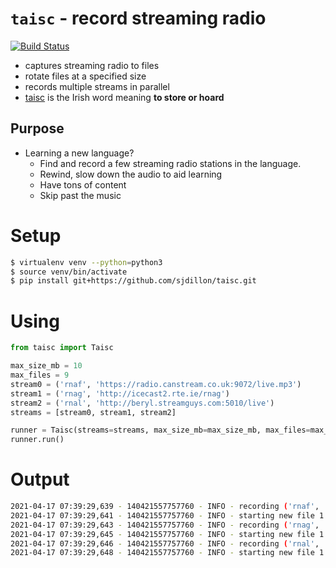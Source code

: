 # `taisc` - record streaming radio
[![Build Status](https://travis-ci.com/sjdillon/taisc.svg?branch=master)](https://travis-ci.com/sjdillon/taisc)
- captures streaming radio to files
- rotate files at a specified size
- records multiple streams in parallel
- [taisc](https://www.teanglann.ie/en/fgb/taisc) is the Irish word meaning **to store or hoard**


## Purpose
- Learning a new language?
  - Find and record a few streaming radio stations in the language.
  - Rewind, slow down the audio to aid learning
  - Have tons of content
  - Skip past the music
  
# Setup
```bash
$ virtualenv venv --python=python3
$ source venv/bin/activate
$ pip install git+https://github.com/sjdillon/taisc.git
```

# Using
```python
from taisc import Taisc

max_size_mb = 10
max_files = 9
stream0 = ('rnaf', 'https://radio.canstream.co.uk:9072/live.mp3')
stream1 = ('rnag', 'http://icecast2.rte.ie/rnag')
stream2 = ('rnal', 'http://beryl.streamguys.com:5010/live')
streams = [stream0, stream1, stream2]

runner = Taisc(streams=streams, max_size_mb=max_size_mb, max_files=max_files)
runner.run()

```

# Output
```bash
2021-04-17 07:39:29,639 - 140421557757760 - INFO - recording ('rnaf', 'https://radio.canstream.co.uk:9072/live.mp3') for 9 files
2021-04-17 07:39:29,641 - 140421557757760 - INFO - starting new file 1 mp3/rnaf_20210417_0739.mp3
2021-04-17 07:39:29,643 - 140421557757760 - INFO - recording ('rnag', 'http://icecast2.rte.ie/rnag') for 9 files
2021-04-17 07:39:29,645 - 140421557757760 - INFO - starting new file 1 mp3/rnag_20210417_0739.mp3
2021-04-17 07:39:29,646 - 140421557757760 - INFO - recording ('rnal', 'http://beryl.streamguys.com:5010/live') for 9 files
2021-04-17 07:39:29,648 - 140421557757760 - INFO - starting new file 1 mp3/rnal_20210417_0739.mp3
```